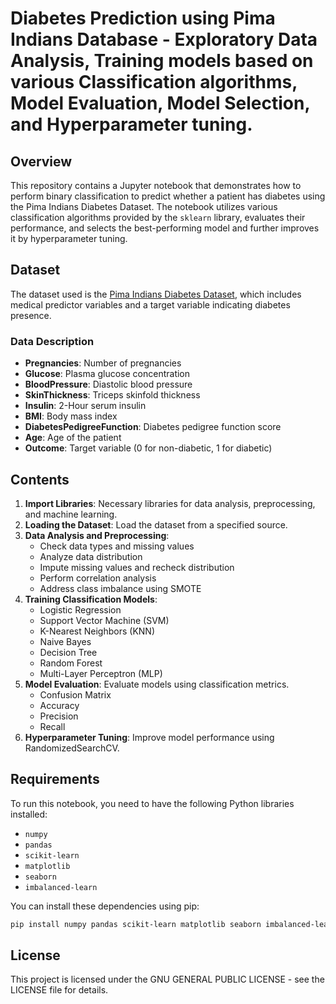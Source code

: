 # Diabetes Prediction using Pima Indians Database - Exploratory Data Analysis, Training models based on various Classification algorithms, Model Evaluation, Model Selection, and Hyperparameter tuning.

## Overview

This repository contains a Jupyter notebook that demonstrates how to perform binary classification to predict whether a patient has diabetes using the Pima Indians Diabetes Dataset. The notebook utilizes various classification algorithms provided by the `sklearn` library, evaluates their performance, and selects the best-performing model and further improves it by hyperparameter tuning.

## Dataset

The dataset used is the [Pima Indians Diabetes Dataset](https://www.kaggle.com/datasets/uciml/pima-indians-diabetes-database/data), which includes medical predictor variables and a target variable indicating diabetes presence.

### Data Description

- **Pregnancies**: Number of pregnancies
- **Glucose**: Plasma glucose concentration
- **BloodPressure**: Diastolic blood pressure
- **SkinThickness**: Triceps skinfold thickness
- **Insulin**: 2-Hour serum insulin
- **BMI**: Body mass index
- **DiabetesPedigreeFunction**: Diabetes pedigree function score
- **Age**: Age of the patient
- **Outcome**: Target variable (0 for non-diabetic, 1 for diabetic)

## Contents

1. **Import Libraries**: Necessary libraries for data analysis, preprocessing, and machine learning.
2. **Loading the Dataset**: Load the dataset from a specified source.
3. **Data Analysis and Preprocessing**:
   - Check data types and missing values
   - Analyze data distribution
   - Impute missing values and recheck distribution
   - Perform correlation analysis
   - Address class imbalance using SMOTE
4. **Training Classification Models**:
   - Logistic Regression
   - Support Vector Machine (SVM)
   - K-Nearest Neighbors (KNN)
   - Naive Bayes
   - Decision Tree
   - Random Forest
   - Multi-Layer Perceptron (MLP)
5. **Model Evaluation**: Evaluate models using classification metrics.
   - Confusion Matrix
   - Accuracy
   - Precision
   - Recall  
6. **Hyperparameter Tuning**: Improve model performance using RandomizedSearchCV.

## Requirements

To run this notebook, you need to have the following Python libraries installed:

- `numpy`
- `pandas`
- `scikit-learn`
- `matplotlib`
- `seaborn`
- `imbalanced-learn`

You can install these dependencies using pip:

```bash
pip install numpy pandas scikit-learn matplotlib seaborn imbalanced-learn

```

## License

This project is licensed under the GNU GENERAL PUBLIC LICENSE - see the LICENSE file for details.
